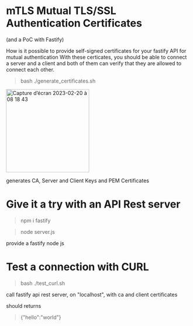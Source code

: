 # mTLS Mutual TLS/SSL Authentication Certificates 
(and a PoC with Fastify)

How is it possible to provide self-signed certificates for your fastify API for mutual authentication
With these certicates, you should be able to connect a server and a client and both of them
can verify that they are allowed to connect each other.


> bash ./generate_certificates.sh

<img width="227" alt="Capture d’écran 2023-02-20 à 08 18 43" src="https://user-images.githubusercontent.com/1449867/220038197-0c8a10fb-b3b3-427b-a2d0-9fe01fa0b897.png">

generates CA, Server and Client Keys and PEM Certificates


# Give it a try with an API Rest server

> npm i fastify

> node server.js

provide a fastify node js 


# Test a connection with CURL 

> bash ./test_curl.sh

call fastify api rest server, on "localhost", with ca and client certificates 

should returns

> {"hello":"world"}
